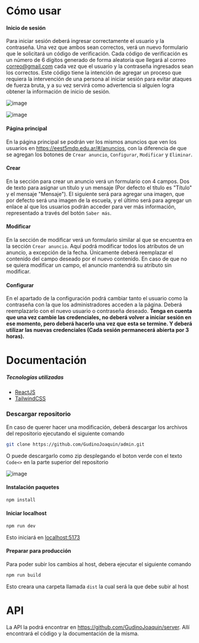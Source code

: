 
# Cómo usar

#### Inicio de sesión
Para iniciar sesión deberá ingresar correctamente el usuario y la contraseña. Una vez que ambos sean correctos, verá un nuevo formulario que le solicitará un código de verificación. Cada código de verificación es un número de 6 dígitos generado de forma aleatoria que llegará al correo correo@gmail.com cada vez que el usuario y la contraseña ingresados sean los correctos. Este código tiene la intención de agregar un proceso que requiera la intervención de una persona al iniciar sesión para evitar ataques de fuerza bruta, y a su vez servirá como advertencia si alguien logra obtener la información de inicio de sesión.

![image](https://github.com/GudinoJoaquin/admin/assets/130807340/136984a4-666a-4925-81e6-5dcc97201908)

![image](https://github.com/GudinoJoaquin/admin/assets/130807340/8a2ef59b-61be-4476-a7e6-3121410ffe40)



#### Página principal
En la página principal se podrán ver los mismos anuncios que ven los usuarios en https://eest5mdp.edu.ar/#/anuncios, con la diferencia de que se agregan los botones de `Crear anuncio`, `Configurar`, `Modificar` y `Eliminar`.

#### Crear
En la sección para crear un anuncio verá un formulario con 4 campos. Dos de texto para asignar un título y un mensaje (Por defecto el título es "Título" y el mensaje "Mensaje"). El siguiente será para agregar una imagen, que por defecto será una imagen de la escuela, y el último será para agregar un enlace al que los usuarios podrán acceder para ver más información, representado a través del botón `Saber más`.

#### Modificar
En la sección de modificar verá un formulario similar al que se encuentra en la sección `Crear anuncio`. Aquí podrá modificar todos los atributos de un anuncio, a excepción de la fecha. Únicamente deberá reemplazar el contenido del campo deseado por el nuevo contenido. En caso de que no se quiera modificar un campo, el anuncio mantendrá su atributo sin modificar.

#### Configurar
En el apartado de la configuración podrá cambiar tanto el usuario como la contraseña con la que los administradores acceden a la página. Deberá reemplazarlo con el nuevo usuario o contraseña deseado. **Tenga en cuenta que una vez cambie las credenciales, no deberá volver a iniciar sesión en ese momento, pero deberá hacerlo una vez que esta se termine. Y deberá utilizar las nuevas credenciales (Cada sesión permanecerá abierta por 3 horas).**


# Documentación
##### Tecnologías utilizadas
- [ReactJS](https://es.react.dev/learn)
- [TailwindCSS](https://tailwindcss.com/docs/installation)

### Descargar repositorio
En caso de querer hacer una modificación, deberá descargar los archivos del repositorio ejecutando el siguiente comando
```bash
git clone https://github.com/GudinoJoaquin/admin.git 
```
O puede descargarlo como zip desplegando el boton verde con el texto `Code<>` en la parte superior del repositorio

![image](https://github.com/GudinoJoaquin/admin/assets/130807340/be2047df-4645-438d-b965-966c23a055f6)


#### Instalación paquetes
```bash
npm install 
```

#### Iniciar localhost
```bash
npm run dev 
```
Esto iniciará  en [localhost:5173](http://localhost:5173)

#### Preparar para producción
Para poder subir los cambios al host, debera ejecutar el siguiente comando
```bash
npm run build 
```
Esto creara una carpeta llamada `dist` la cual será la que debe subir al host

# API
La API la podrá encontrar en https://github.com/GudinoJoaquin/server. Allí encontrará el código y la documentación de la misma.


